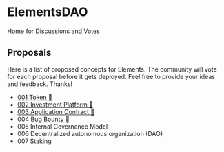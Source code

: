 # ElementsDAO
Home for Discussions and Votes

## Proposals
Here is a list of proposed concepts for Elements. The community will vote for each proposal before it gets deployed.
Feel free to provide your ideas and feedback. Thanks!

- [001 Token 👀](https://github.com/ElementsDAO/ElementsDAO/discussions/4)
- [002 Investment Platform 👀](https://github.com/ElementsDAO/ElementsDAO/discussions/5)
- [003 Application Contract 👀](https://github.com/ElementsDAO/ElementsDAO/discussions/6)
- [004 Bug Bounty 👀](https://github.com/ElementsDAO/ElementsDAO/discussions/7)
- 005 Internal Governance Model 
- 006 Decentralized autonomous organization (DAO) 
- 007 Staking 
